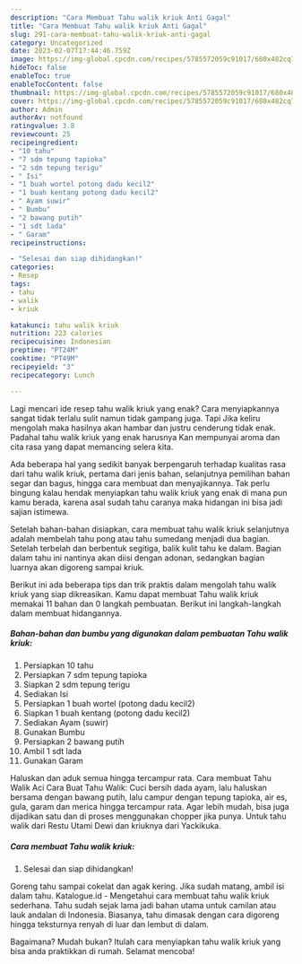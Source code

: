 ```yaml
---
description: "Cara Membuat Tahu walik kriuk Anti Gagal"
title: "Cara Membuat Tahu walik kriuk Anti Gagal"
slug: 291-cara-membuat-tahu-walik-kriuk-anti-gagal
category: Uncategorized
date: 2023-02-07T17:44:46.759Z
image: https://img-global.cpcdn.com/recipes/5785572059c91017/680x482cq70/tahu-walik-kriuk-foto-resep-utama.jpg
hideToc: false
enableToc: true
enableTocContent: false
thumbnail: https://img-global.cpcdn.com/recipes/5785572059c91017/680x482cq70/tahu-walik-kriuk-foto-resep-utama.jpg
cover: https://img-global.cpcdn.com/recipes/5785572059c91017/680x482cq70/tahu-walik-kriuk-foto-resep-utama.jpg
author: Admin
authorAv: notfound
ratingvalue: 3.8
reviewcount: 25
recipeingredient:
- "10 tahu"
- "7 sdm tepung tapioka"
- "2 sdm tepung terigu"
- " Isi"
- "1 buah wortel potong dadu kecil2"
- "1 buah kentang potong dadu kecil2"
- " Ayam suwir"
- " Bumbu"
- "2 bawang putih"
- "1 sdt lada"
- " Garam"
recipeinstructions:

- "Selesai dan siap dihidangkan!"
categories:
- Resep
tags:
- tahu
- walik
- kriuk

katakunci: tahu walik kriuk 
nutrition: 223 calories
recipecuisine: Indonesian
preptime: "PT24M"
cooktime: "PT49M"
recipeyield: "3"
recipecategory: Lunch

---
```



Lagi mencari ide resep tahu walik kriuk yang enak? Cara menyiapkannya sangat tidak terlalu sulit namun tidak gampang juga. Tapi Jika keliru mengolah maka hasilnya akan hambar dan justru cenderung tidak enak. Padahal tahu walik kriuk yang enak harusnya Kan mempunyai aroma dan cita rasa yang dapat memancing selera kita.


Ada beberapa hal yang sedikit banyak berpengaruh terhadap kualitas rasa dari tahu walik kriuk, pertama dari jenis bahan, selanjutnya pemilihan bahan segar dan bagus, hingga cara membuat dan menyajikannya. Tak perlu bingung kalau hendak menyiapkan tahu walik kriuk yang enak di mana pun kamu berada, karena asal sudah tahu caranya maka hidangan ini bisa jadi sajian istimewa.

Setelah bahan-bahan disiapkan, cara membuat tahu walik kriuk selanjutnya adalah membelah tahu pong atau tahu sumedang menjadi dua bagian. Setelah terbelah dan berbentuk segitiga, balik kulit tahu ke dalam. Bagian dalam tahu ini nantinya akan diisi dengan adonan, sedangkan bagian luarnya akan digoreng sampai kriuk.


Berikut ini ada beberapa tips dan trik praktis dalam mengolah tahu walik kriuk yang siap dikreasikan. Kamu dapat membuat Tahu walik kriuk memakai 11 bahan dan 0 langkah pembuatan. Berikut ini langkah-langkah dalam membuat hidangannya.

<!--inarticleads1-->

##### Bahan-bahan dan bumbu yang digunakan dalam pembuatan Tahu walik kriuk:

1. Persiapkan 10 tahu
1. Persiapkan 7 sdm tepung tapioka
1. Siapkan 2 sdm tepung terigu
1. Sediakan  Isi
1. Persiapkan 1 buah wortel (potong dadu kecil2)
1. Siapkan 1 buah kentang (potong dadu kecil2)
1. Sediakan  Ayam (suwir)
1. Gunakan  Bumbu
1. Persiapkan 2 bawang putih
1. Ambil 1 sdt lada
1. Gunakan  Garam


Haluskan dan aduk semua hingga tercampur rata. Cara membuat Tahu Walik Aci Cara Buat Tahu Walik: Cuci bersih dada ayam, lalu haluskan bersama dengan bawang putih, lalu campur dengan tepung tapioka, air es, gula, garam dan merica hingga tercampur rata. Agar lebih mudah, bisa juga dijadikan satu dan di proses menggunakan chopper jika punya. Untuk tahu walik dari Restu Utami Dewi dan kriuknya dari Yackikuka. 

<!--inarticleads2-->

##### Cara membuat Tahu walik kriuk:


1. Selesai dan siap dihidangkan!

Goreng tahu sampai cokelat dan agak kering. Jika sudah matang, ambil isi dalam tahu. Katalogue.id - Mengetahui cara membuat tahu walik kriuk sederhana. Tahu sudah sejak lama jadi bahan utama untuk camilan atau lauk andalan di Indonesia. Biasanya, tahu dimasak dengan cara digoreng hingga teksturnya renyah di luar dan lembut di dalam. 

Bagaimana? Mudah bukan? Itulah cara menyiapkan tahu walik kriuk yang bisa anda praktikkan di rumah. Selamat mencoba!
